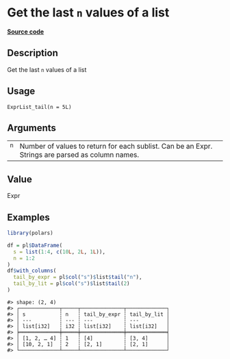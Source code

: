 

# Get the last <code>n</code> values of a list

[**Source code**](https://github.com/pola-rs/r-polars/tree/8dac37e8bf89bcd080a13d0ed20dd1dc2bee615f/R/expr__list.R#L397)

## Description

Get the last <code>n</code> values of a list

## Usage

<pre><code class='language-R'>ExprList_tail(n = 5L)
</code></pre>

## Arguments

<table>
<tr>
<td style="white-space: nowrap; font-family: monospace; vertical-align: top">
<code id="n">n</code>
</td>
<td>
Number of values to return for each sublist. Can be an Expr. Strings are
parsed as column names.
</td>
</tr>
</table>

## Value

Expr

## Examples

``` r
library(polars)

df = pl$DataFrame(
  s = list(1:4, c(10L, 2L, 1L)),
  n = 1:2
)
df$with_columns(
  tail_by_expr = pl$col("s")$list$tail("n"),
  tail_by_lit = pl$col("s")$list$tail(2)
)
```

    #> shape: (2, 4)
    #> ┌─────────────┬─────┬──────────────┬─────────────┐
    #> │ s           ┆ n   ┆ tail_by_expr ┆ tail_by_lit │
    #> │ ---         ┆ --- ┆ ---          ┆ ---         │
    #> │ list[i32]   ┆ i32 ┆ list[i32]    ┆ list[i32]   │
    #> ╞═════════════╪═════╪══════════════╪═════════════╡
    #> │ [1, 2, … 4] ┆ 1   ┆ [4]          ┆ [3, 4]      │
    #> │ [10, 2, 1]  ┆ 2   ┆ [2, 1]       ┆ [2, 1]      │
    #> └─────────────┴─────┴──────────────┴─────────────┘
